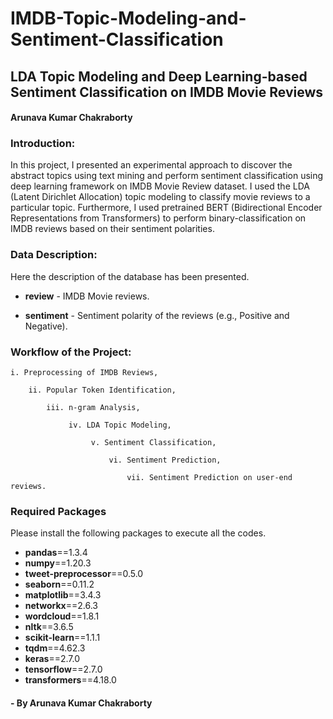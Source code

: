 # IMDB-Topic-Modeling-and-Sentiment-Classification
## LDA Topic Modeling and Deep Learning-based Sentiment Classification on IMDB Movie Reviews
#### Arunava Kumar Chakraborty


### Introduction:

In this project, I presented an experimental approach to discover the abstract topics using text mining and perform sentiment classification using deep learning framework on IMDB Movie Review dataset. I used the LDA (Latent Dirichlet Allocation) topic modeling to classify movie reviews to a particular topic. Furthermore, I used pretrained BERT (Bidirectional Encoder Representations from Transformers) to perform binary-classification on IMDB reviews based on their sentiment polarities.

### Data Description:

Here the description of the database has been presented.

- **review** - IMDB Movie reviews.

- **sentiment** - Sentiment polarity of the reviews (e.g., Positive and Negative).

### Workflow of the Project:

    i. Preprocessing of IMDB Reviews,

        ii. Popular Token Identification,
    
            iii. n-gram Analysis,
            
                 iv. LDA Topic Modeling,
                 
                      v. Sentiment Classification,
                 
                          vi. Sentiment Prediction,
                          
                              vii. Sentiment Prediction on user-end reviews.
              
### Required Packages
Please install the following packages to execute all the codes.

- **pandas**==1.3.4
- **numpy**==1.20.3
- **tweet-preprocessor**==0.5.0
- **seaborn**==0.11.2
- **matplotlib**==3.4.3
- **networkx**==2.6.3
- **wordcloud**==1.8.1
- **nltk**==3.6.5
- **scikit-learn**==1.1.1
- **tqdm**==4.62.3
- **keras**==2.7.0
- **tensorflow**==2.7.0
- **transformers**==4.18.0              
                    
#### - By Arunava Kumar Chakraborty
